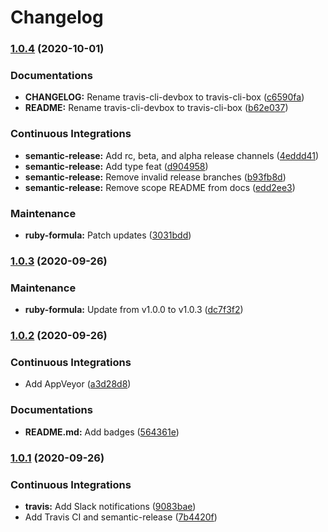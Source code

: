 # Changelog

### [1.0.4](https://github.com/extra2000/travis-cli-box/compare/v1.0.3...v1.0.4) (2020-10-01)


### Documentations

* **CHANGELOG:** Rename travis-cli-devbox to travis-cli-box ([c6590fa](https://github.com/extra2000/travis-cli-box/commit/c6590fa0fb0e5809da4db58b5fa455852b1a5794))
* **README:** Rename travis-cli-devbox to travis-cli-box ([b62e037](https://github.com/extra2000/travis-cli-box/commit/b62e037019ecc4991621acdf7152e19fa595691c))


### Continuous Integrations

* **semantic-release:** Add rc, beta, and alpha release channels ([4eddd41](https://github.com/extra2000/travis-cli-box/commit/4eddd41b67a045d99a2fb004106ecf693bad1bc2))
* **semantic-release:** Add type feat ([d904958](https://github.com/extra2000/travis-cli-box/commit/d9049588fb09553f4e4fd9f33227196c7ae70726))
* **semantic-release:** Remove invalid release branches ([b93fb8d](https://github.com/extra2000/travis-cli-box/commit/b93fb8d4dce2933de89201dd91367de3bb60b039))
* **semantic-release:** Remove scope README from docs ([edd2ee3](https://github.com/extra2000/travis-cli-box/commit/edd2ee38dadb264f5dae3a6858c90fe4381351a7))


### Maintenance

* **ruby-formula:** Patch updates ([3031bdd](https://github.com/extra2000/travis-cli-box/commit/3031bdd9982173acfbd848146ac73a7a90b16d8d))

### [1.0.3](https://github.com/extra2000/travis-cli-box/compare/v1.0.2...v1.0.3) (2020-09-26)


### Maintenance

* **ruby-formula:** Update from v1.0.0 to v1.0.3 ([dc7f3f2](https://github.com/extra2000/travis-cli-box/commit/dc7f3f2a7b0cdda2cf915b76ff2f68b73ddd7602))

### [1.0.2](https://github.com/extra2000/travis-cli-box/compare/v1.0.1...v1.0.2) (2020-09-26)


### Continuous Integrations

* Add AppVeyor ([a3d28d8](https://github.com/extra2000/travis-cli-box/commit/a3d28d8563d94cfa383ab2b36f3e34230a5d9808))


### Documentations

* **README.md:** Add badges ([564361e](https://github.com/extra2000/travis-cli-box/commit/564361ec27a33a90410fcea1638cfe234862e9ee))

### [1.0.1](https://github.com/extra2000/travis-cli-box/compare/v1.0.0...v1.0.1) (2020-09-26)


### Continuous Integrations

* **travis:** Add Slack notifications ([9083bae](https://github.com/extra2000/travis-cli-box/commit/9083bae52780ef26509a4883fa0e2fb28042d8a7))
* Add Travis CI and semantic-release ([7b4420f](https://github.com/extra2000/travis-cli-box/commit/7b4420fb9210425452fe3c89a1fbb8335910c11a))
